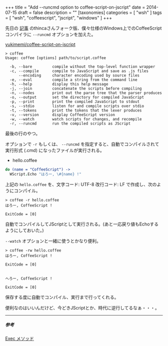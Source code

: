 +++
title = "Add --runcmd option to coffee-script-on-jscript"
date = 2014-07-15
draft = false
description = ""
[taxonomies]
categories = [ "wsh" ]
tags = [ "wsh", "coffeescript", "jscript", "windows" ]
+++

先日の [記事](http://yukimemi.github.io/posts/2014-07-14_CoffeeScript%20on%20Windows%20as%20wsh.html) のthincaさんフォーク版、僕々仕様のWindows上でのCoffeeScriptコンパイラに `--runcmd` オプションを加えた。

[yukimemi/coffee-script-on-jscript](https://github.com/yukimemi/coffee-script-on-jscript)

```dos
> coffee
Usage: coffee [options] path/to/script.coffee

  -b, --bare         compile without the top-level function wrapper
  -c, --compile      compile to JavaScript and save as .js files
      --encoding     character encoding used by source files
  -e, --eval         compile a string from the command line
  -h, --help         display this help message
  -j, --join         concatenate the scripts before compiling
  -n, --nodes        print out the parse tree that the parser produces
  -o, --output       set the directory for compiled JavaScript
  -p, --print        print the compiled JavaScript to stdout
  -s, --stdio        listen for and compile scripts over stdio
  -t, --tokens       print the tokens that the lexer produces
  -v, --version      display CoffeeScript version
  -w, --watch        watch scripts for changes, and recompile
  -r, --runcmd       run the compiled scripts as JScript
```

最後の行のやつ。

オプションで `-r` もしくは、 `--runcmd` を指定すると、自動でコンパイルされて実行形式 (\.cmd) になったファイルが実行される。

- hello.coffee

```coffeescript
do (name = "CoffeeScript") ->
  WScript.Echo "はろー, \#{name} !"
```

上記の ```hello.coffee``` を、文字コード: UTF-8 改行コード: LF で作成し、次のようにコンパイル。

```dos
> coffee -r hello.coffee
はろー, CoffeeScript !

ExitCode = [0]
```

自動でコンパイルしてJScriptとして実行される。(あと一応戻り値もEchoするようにしておいた。)

`--watch` オプションと一緒に使うとかなり便利。

```dos
> coffee -rw hello.coffee
はろー, CoffeeScript !

ExitCode = [0]


へろー, CoffeeScript !

ExitCode = [0]
```

保存する度に自動でコンパイル、実行まで行ってくれる。

便利なのはいいんだけど、今どきJScriptとか、時代に逆行してるなぁ・・・。

- - -

##### 参考
[Exec メソッド](http://msdn.microsoft.com/ja-jp/library/cc364356.aspx)

